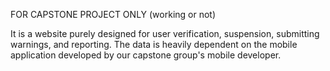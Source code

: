 FOR CAPSTONE PROJECT ONLY (working or not)

It is a website purely designed for user verification, suspension, submitting warnings, and reporting. The data is heavily dependent on the mobile application developed by our capstone group's mobile developer.
